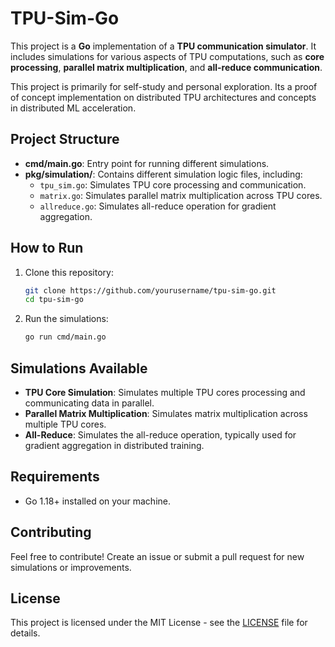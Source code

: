 # TPU-Sim-Go

This project is a **Go** implementation of a **TPU communication simulator**. It includes simulations for various aspects of TPU computations, such as **core processing**, **parallel matrix multiplication**, and **all-reduce communication**.

This project is primarily for self-study and personal exploration. Its a proof of concept implementation on distributed TPU architectures and concepts in distributed ML acceleration.

## Project Structure

- **cmd/main.go**: Entry point for running different simulations.
- **pkg/simulation/**: Contains different simulation logic files, including:
  - `tpu_sim.go`: Simulates TPU core processing and communication.
  - `matrix.go`: Simulates parallel matrix multiplication across TPU cores.
  - `allreduce.go`: Simulates all-reduce operation for gradient aggregation.

## How to Run

1. Clone this repository:

   ```bash
   git clone https://github.com/yourusername/tpu-sim-go.git
   cd tpu-sim-go
   ```

2. Run the simulations:
   ```bash
   go run cmd/main.go
   ```

## Simulations Available

- **TPU Core Simulation**: Simulates multiple TPU cores processing and communicating data in parallel.
- **Parallel Matrix Multiplication**: Simulates matrix multiplication across multiple TPU cores.
- **All-Reduce**: Simulates the all-reduce operation, typically used for gradient aggregation in distributed training.

## Requirements

- Go 1.18+ installed on your machine.

## Contributing

Feel free to contribute! Create an issue or submit a pull request for new simulations or improvements.

## License

This project is licensed under the MIT License - see the [LICENSE](LICENSE) file for details.
